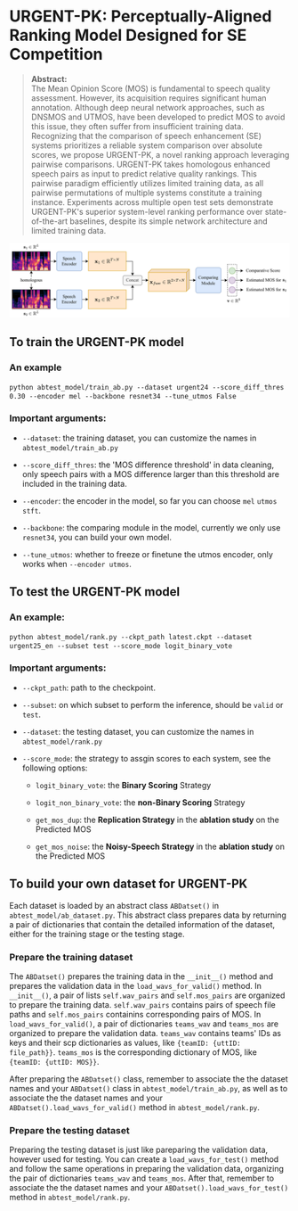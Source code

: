 # URGENT-PK: Perceptually-Aligned Ranking Model Designed for SE Competition

>**Abstract:**<br>
The Mean Opinion Score (MOS) is fundamental to speech quality assessment. However, its acquisition requires significant human annotation. Although deep neural network approaches, such as DNSMOS and UTMOS, have been developed to predict MOS to avoid this issue, they often suffer from insufficient training data. Recognizing that the comparison of speech enhancement (SE) systems prioritizes a reliable system comparison over absolute scores, we propose URGENT-PK, a novel ranking approach leveraging pairwise comparisons. URGENT-PK takes homologous enhanced speech pairs as input to predict relative quality rankings. This pairwise paradigm efficiently utilizes limited training data, as all pairwise permutations of multiple systems constitute a training instance. Experiments across multiple open test sets demonstrate URGENT-PK's superior system-level ranking performance over state-of-the-art baselines, despite its simple network architecture and limited training data.

![image](local/model.png)

## To train the URGENT-PK model

### An example

```
python abtest_model/train_ab.py --dataset urgent24 --score_diff_thres 0.30 --encoder mel --backbone resnet34 --tune_utmos False
```

### Important arguments:

* `--dataset`: the training dataset, you can customize the names in `abtest_model/train_ab.py`
    
* `--score_diff_thres`: the 'MOS difference threshold' in data cleaning, only speech pairs with a MOS difference larger than this threshold are included in the training data.

* `--encoder`: the encoder in the model, so far you can choose `mel` `utmos` `stft`.

* `--backbone`: the comparing module in the model, currently we only use `resnet34`, you can build your own model.

* `--tune_utmos`: whether to freeze or finetune the utmos encoder, only works when `--encoder utmos`.

## To test the URGENT-PK model

### An example:

```
python abtest_model/rank.py --ckpt_path latest.ckpt --dataset urgent25_en --subset test --score_mode logit_binary_vote
```

### Important arguments:

* `--ckpt_path`: path to the checkpoint.

* `--subset`: on which subset to perform the inference, should be `valid` or `test`.

* `--dataset`: the testing dataset, you can customize the names in `abtest_model/rank.py`

* `--score_mode`: the strategy to assgin scores to each system, see the following options:

    * `logit_binary_vote`: the **Binary Scoring** Strategy

    * `logit_non_binary_vote`: the **non-Binary Scoring** Strategy

    * `get_mos_dup`: the **Replication Strategy** in the **ablation study** on the Predicted MOS

    * `get_mos_noise`: the **Noisy-Speech Strategy** in the **ablation study** on the Predicted MOS

## To build your own dataset for URGENT-PK

Each dataset is loaded by an abstract class `ABDatset()` in `abtest_model/ab_dataset.py`. This abstract class prepares data by returning a pair of dictionaries that contain the detailed information of the dataset, either for the training stage or the testing stage.

### Prepare the training dataset

The `ABDatset()` prepares the training data in the `__init__()` method and prepares the validation data in the `load_wavs_for_valid()` method. In `__init__()`, a pair of lists `self.wav_pairs` and `self.mos_pairs` are organized to prepare the training data. `self.wav_pairs` contains pairs of speech file paths and `self.mos_pairs` containins corresponding pairs of MOS. In `load_wavs_for_valid()`, a pair of dictionaries `teams_wav` and `teams_mos` are organized to prepare the validation data. `teams_wav` contains teams' IDs as keys and their scp dictionaries as values, like `{teamID: {uttID: file_path}}`. `teams_mos` is the corresponding dictionary of MOS, like `{teamID: {uttID: MOS}}`.

After preparing the `ABDatset()` class, remember to associate the the dataset names and your `ABDatset()` class in `abtest_model/train_ab.py`, as well as to associate the the dataset names and your `ABDatset().load_wavs_for_valid()` method in `abtest_model/rank.py`.

### Prepare the testing dataset

Preparing the testing dataset is just like pareparing the validation data, however used for testing. You can create a `load_wavs_for_test()` method and follow the same operations in preparing the validation data, organizing the pair of dictionaries `teams_wav` and `teams_mos`. After that, remember to associate the the dataset names and your `ABDatset().load_wavs_for_test()` method in `abtest_model/rank.py`.
